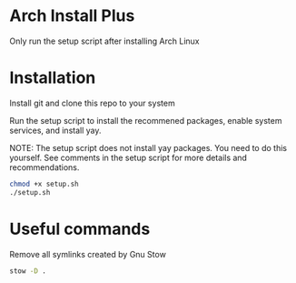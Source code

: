 # Arch Install Plus 
Only run the setup script after installing Arch Linux

# Installation
Install git and clone this repo to your system

Run the setup script to install the recommened packages, enable system services,
and install yay.

NOTE: The setup script does not install yay packages. You need to do this yourself.
See comments in the setup script for more details and recommendations.

```bash
chmod +x setup.sh
./setup.sh
```

# Useful commands
Remove all symlinks created by Gnu Stow
```bash
stow -D .
```
